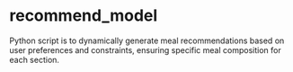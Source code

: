 # recommend_model

Python script is to dynamically generate meal recommendations based on user preferences and constraints, ensuring specific meal composition for each section.
